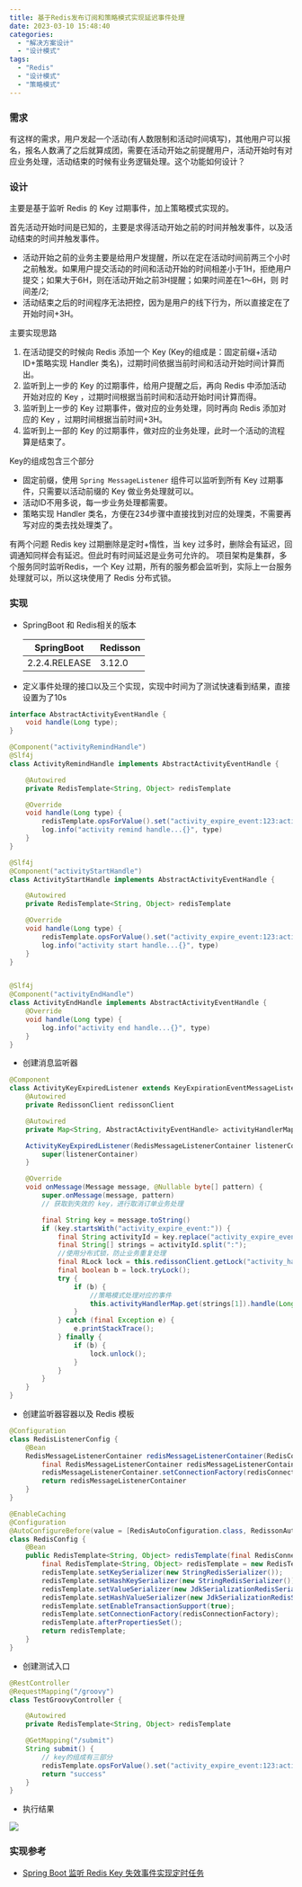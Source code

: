 ```yaml
---
title: 基于Redis发布订阅和策略模式实现延迟事件处理
date: 2023-03-10 15:48:40
categories:
  - "解决方案设计"
  - "设计模式"
tags:
  - "Redis"
  - "设计模式"
  - "策略模式"
---
```


### 需求

有这样的需求，用户发起一个活动(有人数限制和活动时间填写)，其他用户可以报名，报名人数满了之后就算成团，需要在活动开始之前提醒用户，活动开始时有对应业务处理，活动结束的时候有业务逻辑处理。这个功能如何设计？

<!--more-->

### 设计

主要是基于监听 Redis 的 Key 过期事件，加上策略模式实现的。

首先活动开始时间是已知的，主要是求得活动开始之前的时间并触发事件，以及活动结束的时间并触发事件。
- 活动开始之前的业务主要是给用户发提醒，所以在定在活动时间前两三个小时之前触发。如果用户提交活动的时间和活动开始的时间相差小于1H，拒绝用户提交；如果大于6H，则在活动开始之前3H提醒；如果时间差在1～6H，则 时间差/2;
- 活动结束之后的时间程序无法把控，因为是用户的线下行为，所以直接定在了开始时间+3H。

主要实现思路
1. 在活动提交的时候向 Redis 添加一个 Key (Key的组成是：固定前缀+活动ID+策略实现 Handler 类名)，过期时间依据当前时间和活动开始时间计算而出。
2. 监听到上一步的 Key 的过期事件，给用户提醒之后，再向 Redis 中添加活动开始对应的 Key ，过期时间根据当前时间和活动开始时间计算而得。
3. 监听到上一步的 Key 过期事件，做对应的业务处理，同时再向 Redis 添加对应的 Key ，过期时间根据当前时间+3H。
4. 监听到上一部的 Key 的过期事件，做对应的业务处理，此时一个活动的流程算是结束了。

Key的组成包含三个部分
- 固定前缀，使用 `Spring MessageListener` 组件可以监听到所有 Key 过期事件，只需要以活动前缀的 Key 做业务处理就可以。
- 活动ID不用多说，每一步业务处理都需要。
- 策略实现 Handler 类名，方便在234步骤中直接找到对应的处理类，不需要再写对应的类去找处理类了。

有两个问题
Redis key 过期删除是定时+惰性，当 key 过多时，删除会有延迟，回调通知同样会有延迟。但此时有时间延迟是业务可允许的。
项目架构是集群，多个服务同时监听Redis，一个 Key 过期，所有的服务都会监听到，实际上一台服务处理就可以，所以这块使用了 Redis 分布式锁。

### 实现

- SpringBoot 和 Redis相关的版本

  |SpringBoot|Redisson|
  |--|--|
  |2.2.4.RELEASE|3.12.0|

- 定义事件处理的接口以及三个实现，实现中时间为了测试快速看到结果，直接设置为了10s

```java
interface AbstractActivityEventHandle {
    void handle(Long type);
}

@Component("activityRemindHandle")
@Slf4j
class ActivityRemindHandle implements AbstractActivityEventHandle {

    @Autowired
    private RedisTemplate<String, Object> redisTemplate

    @Override
    void handle(Long type) {
        redisTemplate.opsForValue().set("activity_expire_event:123:activityStartHandle", "1", 10, TimeUnit.SECONDS)
        log.info("activity remind handle...{}", type)
    }
}

@Slf4j
@Component("activityStartHandle")
class ActivityStartHandle implements AbstractActivityEventHandle {

    @Autowired
    private RedisTemplate<String, Object> redisTemplate

    @Override
    void handle(Long type) {
        redisTemplate.opsForValue().set("activity_expire_event:123:activityEndHandle", "1", 10, TimeUnit.SECONDS)
        log.info("activity start handle...{}", type)
    }
}


@Slf4j
@Component("activityEndHandle")
class ActivityEndHandle implements AbstractActivityEventHandle {
    @Override
    void handle(Long type) {
        log.info("activity end handle...{}", type)
    }
}


```

- 创建消息监听器

```java
@Component
class ActivityKeyExpiredListener extends KeyExpirationEventMessageListener {
    @Autowired
    private RedissonClient redissonClient

    @Autowired
    private Map<String, AbstractActivityEventHandle> activityHandlerMap;

    ActivityKeyExpiredListener(RedisMessageListenerContainer listenerContainer) {
        super(listenerContainer)
    }

    @Override
    void onMessage(Message message, @Nullable byte[] pattern) {
        super.onMessage(message, pattern)
        // 获取到失效的 key，进行取消订单业务处理

        final String key = message.toString()
        if (key.startsWith("activity_expire_event:")) {
            final String activityId = key.replace("activity_expire_event:", "");
            final String[] strings = activityId.split(":");
            //使用分布式锁，防止业务重复处理
            final RLock lock = this.redissonClient.getLock("activity_handler_lock_" + activityId);
            final boolean b = lock.tryLock();
            try {
                if (b) {
                    //策略模式处理对应的事件
                    this.activityHandlerMap.get(strings[1]).handle(Long.valueOf(strings[0]));
                }
            } catch (final Exception e) {
                e.printStackTrace();
            } finally {
                if (b) {
                    lock.unlock();
                }
            }
        }
    }
}
```

- 创建监听器容器以及 Redis 模板

```java
@Configuration
class RedisListenerConfig {
    @Bean
    RedisMessageListenerContainer redisMessageListenerContainer(RedisConnectionFactory redisConnectionFactory) {
        final RedisMessageListenerContainer redisMessageListenerContainer = new RedisMessageListenerContainer()
        redisMessageListenerContainer.setConnectionFactory(redisConnectionFactory)
        return redisMessageListenerContainer
    }
}

@EnableCaching
@Configuration
@AutoConfigureBefore(value = [RedisAutoConfiguration.class, RedissonAutoConfiguration.class])
class RedisConfig {
    @Bean
    public RedisTemplate<String, Object> redisTemplate(final RedisConnectionFactory redisConnectionFactory) {
        final RedisTemplate<String, Object> redisTemplate = new RedisTemplate<>();
        redisTemplate.setKeySerializer(new StringRedisSerializer());
        redisTemplate.setHashKeySerializer(new StringRedisSerializer());
        redisTemplate.setValueSerializer(new JdkSerializationRedisSerializer());
        redisTemplate.setHashValueSerializer(new JdkSerializationRedisSerializer());
        redisTemplate.setEnableTransactionSupport(true);
        redisTemplate.setConnectionFactory(redisConnectionFactory);
        redisTemplate.afterPropertiesSet();
        return redisTemplate;
    }
}
```

- 创建测试入口

```java
@RestController
@RequestMapping("/groovy")
class TestGroovyController {

    @Autowired
    private RedisTemplate<String, Object> redisTemplate

    @GetMapping("/submit")
    String submit() {
        // key的组成有三部分
        redisTemplate.opsForValue().set("activity_expire_event:123:activityRemindHandle", "1", 10, TimeUnit.SECONDS)
        return "success"
    }
}
```

- 执行结果

![](https://cdn.jsdelivr.net/gh/Killy412/killy412.github.io@hexo/source/images/2023-03-11_01-14-05.png)


### 实现参考

- [Spring Boot 监听 Redis Key 失效事件实现定时任务](https://mp.weixin.qq.com/s/tMR0-Oxw99XtF1KBTGrnAg)


